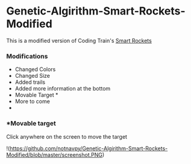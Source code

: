 # Genetic-Algirithm-Smart-Rockets-Modified

This is a modified version of Coding Train's [Smart Rockets](https://github.com/CodingTrain/website/tree/master/CodingChallenges/CC_029_SmartRockets/P5)

### Modifications

- Changed Colors
- Changed Size
- Added trails
- Added more information at the bottom
- Movable Target \*
- More to come
-

### \*Movable target

Click anywhere on the screen to move the target

!(https://github.com/notnavpy/Genetic-Algirithm-Smart-Rockets-Modified/blob/master/screenshot.PNG)
